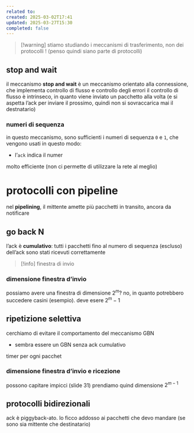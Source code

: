 ```yaml
---
related to: 
created: 2025-03-02T17:41
updated: 2025-03-27T15:30
completed: false
---
```

>[!warning] stiamo studiando i meccanismi di trasferimento, non dei protocolli ! (penso quindi siano parte di protocolli)
## stop and wait
il meccanismo **stop and wait** è un meccanismo orientato alla connessione, che implementa controllo di flusso e controllo degli errori
il controllo di flusso è intrinseco, in quanto viene inviato un pacchetto alla volta (e si aspetta l’ack per inviare il prossimo, quindi non si sovraccarica mai il destnatario)
### numeri di sequenza
in questo meccanismo, sono sufficienti i numeri di sequenza `0` e `1`, che vengono usati in questo modo:
- l’`ack` indica il numer


molto efficiente (non ci permette di utilizzare la rete al meglio)
# protocolli con pipeline
nel **pipelining**, il mittente amette più pacchetti in transito, ancora da notificare

## go back N
l’ack è **cumulativo**: tutti i pacchetti fino al numero di sequenza (escluso) dell’ack sono stati ricevuti correttamente
>[!info] finestra di invio
### dimensione finestra d’invio
possiamo avere una finestra di dimensione $2^m$? no, in quanto potrebbero succedere casini (esempio). deve esere $2^m-1$
## ripetizione selettiva
cerchiamo di evitare il comportamento del meccanismo GBN
- sembra essere un GBN senza ack cumulativo

timer per ogni pacchet
### dimensione finestra d’invio e ricezione
possono capitare impicci (slide 31)
prendiamo quind dimensione $2^{m-1}$
## protocolli bidirezionali
ack è piggyback-ato. lo ficco addosso ai pacchetti che devo mandare (se sono sia mittente che destinatario)